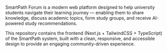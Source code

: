 SmartPath Forum is a modern web platform designed to help university students navigate their learning journey — enabling them to share knowledge, discuss academic topics, form study groups, and receive AI-powered study recommendations.

This repository contains the frontend (Next.js + TailwindCSS + TypeScript) of the SmartPath system, built with a clean, responsive, and accessible design to provide an engaging community-driven experience.
